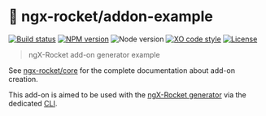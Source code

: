 # :rocket: ngx-rocket/addon-example

[![Build status](https://img.shields.io/travis/ngx-rocket/addon-example/master.svg)](https://travis-ci.org/ngx-rocket/addon-example)
[![NPM version](https://img.shields.io/npm/v/generator-addon-example.svg)](https://www.npmjs.com/package/generator-addon-example)
![Node version](https://img.shields.io/badge/node-%3E%3D6.0.0-brightgreen.svg)
[![XO code style](https://img.shields.io/badge/code_style-XO-5ed9c7.svg)](https://github.com/sindresorhus/xo)
[![License](https://img.shields.io/badge/license-MIT-blue.svg)](LICENSE)

> ngX-Rocket add-on generator example

See [ngx-rocket/core](https://github.com/ngx-rocket/core) for the complete documentation about add-on creation.

This add-on is aimed to be used with the [ngX-Rocket generator](https://github.com/ngx-rocket/generator-ngx-rocket) via
the dedicated [CLI](https://github.com/ngx-rocket/cli).

